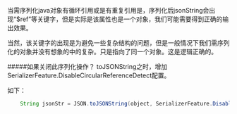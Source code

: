 当需序列化java对象有循环引用或是有重复引用是，序列化后jsonString会出现“$ref”等关键字，但是实际是该属性也是一个对象，我们可能需要得到正确的输出效果。

当然，该关键字的出现是为避免一些复杂结构的问题，但是一般情况下我们需序列化的对象并没有想象的中的复杂。只是指向了同一个对象。这是逻辑正确的。

#####如果关闭此序列化操作？
toJSONString之时，增加SerializerFeature.DisableCircularReferenceDetect配置。

如下：
```java
    String jsonStr = JSON.toJSONString(object, SerializerFeature.DisableCircularReferenceDetect);
```